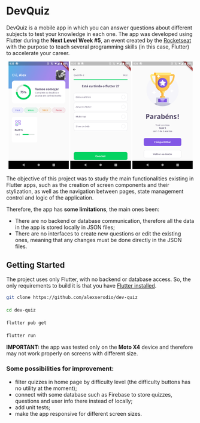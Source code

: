 # DevQuiz

DevQuiz is a mobile app in which you can answer questions about different subjects to test your knowledge in each one. The app was developed using Flutter during the **Next Level Week #5**, an event created by the [Rocketseat](https://rocketseat.com.br/) with the purpose to teach several programming skills (in this case, Flutter) to accelerate your career.

<p align="center">
  <img alt="Home Screen with user info and quiz list" src=".github/screenshots/01_home_screen.png" width="32%">
  <img alt="Question Screen with question and four possible answers" src=".github/screenshots/02_question_screen.png" width="32%">
  <img alt="result screen with total of questions answered correctly" src=".github/screenshots/03_result_screen.png" width="32%">
</p>

The objective of this project was to study the main functionalities existing in Flutter apps, such as the creation of screen components and their stylization, as well as the navigation between pages, state management control and logic of the application.

Therefore, the app has **some limitations**, the main ones been:

- There are no backend or database communication, therefore all the data in the app is stored locally in JSON files;
- There are no interfaces to create new questions or edit the existing ones, meaning that any changes must be done directly in the JSON files.

## Getting Started

The project uses only Flutter, with no backend or database access. So, the only requirements to build it is that you have [Flutter installed](https://flutter.dev/docs/get-started/install).

```bash
git clone https://github.com/alexserodio/dev-quiz

cd dev-quiz

flutter pub get

flutter run
```

**IMPORTANT:** the app was tested only on the **Moto X4** device and therefore may not work properly on screens with different size.

### Some possibilities for improvement:

- filter quizzes in home page by difficulty level (the difficulty buttons has no utility at the moment);
- connect with some database such as Firebase to store quizzes, questions and user info there instead of locally;
- add unit tests;
- make the app responsive for different screen sizes.
